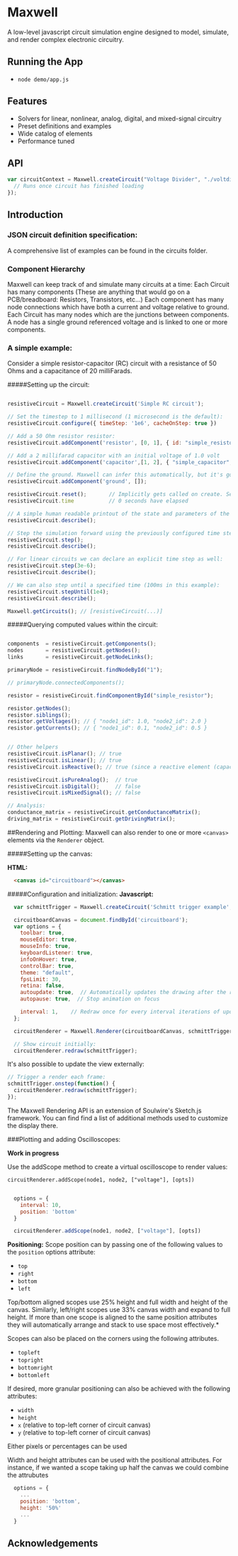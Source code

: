 # Maxwell

A low-level javascript circuit simulation engine designed to model, simulate, and render complex electronic circuitry.

## Running the App

- `node demo/app.js` 

## Features
  - Solvers for linear, nonlinear, analog, digital, and mixed-signal circuitry
  - Preset definitions and examples
  - Wide catalog of elements
  - Performance tuned

## API

```javascript
var circuitContext = Maxwell.createCircuit("Voltage Divider", "./voltdivide.json", function(circuit) {
  // Runs once circuit has finished loading
});

```


## Introduction

### JSON circuit definition specification:
  A comprehensive list of examples can be found in the circuits folder.

### Component Hierarchy
  Maxwell can keep track of and simulate many circuits at a time:
    Each Circuit has many components (These are anything that would go on a PCB/breadboard: Resistors, Transistors, etc...)
      Each component has many node connections which have both a current and voltage relative to ground.
    Each Circuit has many nodes which are the junctions between components. A node has a single ground referenced voltage and is linked to one or more components.

### A simple example:

Consider a simple resistor-capacitor (RC) circuit with a resistance of 50 Ohms and a capacitance of 20 milliFarads.

#####Setting up the circuit:
  ```javascript

  resistiveCircuit = Maxwell.createCircuit('Simple RC circuit');

  // Set the timestep to 1 millisecond (1 microsecond is the default):
  resistiveCircuit.configure({ timeStep: '1e6', cacheOnStep: true })

  // Add a 50 Ohm resistor resistor:
  resistiveCircuit.addComponent('resistor', [0, 1], { id: "simple_resistor", resistance: 50 });

  // Add a 2 millifarad capacitor with an initial voltage of 1.0 volt
  resistiveCircuit.addComponent('capacitor',[1, 2], { "simple_capacitor", resistance: 2e-3, v0: 1.0 });

  // Define the ground. Maxwell can infer this automatically, but it's good practice to set an explicit ground
  resistiveCircuit.addComponent('ground', []);

  resistiveCircuit.reset();       // Implicitly gets called on create. Sets time to 0 seconds
  resistiveCircuit.time           // 0 seconds have elapsed

  // A simple human readable printout of the state and parameters of the circuit:
  resistiveCircuit.describe();

  // Step the simulation forward using the previously configured time step:
  resistiveCircuit.step();
  resistiveCircuit.describe();

  // For linear circuits we can declare an explicit time step as well:
  resistiveCircuit.step(3e-6);
  resistiveCircuit.describe();

  // We can also step until a specified time (100ms in this example):
  resistiveCircuit.stepUntil(1e4);
  resistiveCircuit.describe();

  Maxwell.getCircuits(); // [resistiveCircuit(...)]

  ```

#####Querying computed values within the circuit:
  ```javascript

  components  = resistiveCircuit.getComponents();
  nodes       = resistiveCircuit.getNodes();
  links       = resistiveCircuit.getNodeLinks();

  primaryNode = resistiveCircuit.findNodeById("1");

  // primaryNode.connectedComponents();

  resistor = resistiveCircuit.findComponentById("simple_resistor");

  resistor.getNodes();
  resistor.siblings();
  resistor.getVoltages(); // { "node1_id": 1.0, "node2_id": 2.0 }
  resistor.getCurrents(); // { "node1_id": 0.1, "node2_id": 0.5 }
  ```

  ```javascript

  // Other helpers
  resistiveCircuit.isPlanar(); // true
  resistiveCircuit.isLinear(); // true
  resistiveCircuit.isReactive(); // true (since a reactive element (capacitor) is present

  resistiveCircuit.isPureAnalog();  // true
  resistiveCircuit.isDigital();     // false
  resistiveCircuit.isMixedSignal(); // false

  // Analysis:
  conductance_matrix = resistiveCircuit.getConductanceMatrix();
  driving_matrix = resistiveCircuit.getDrivingMatrix();
  ```


##Rendering and Plotting:
  Maxwell can also render to one or more `<canvas>` elements via the `Renderer` object.

#####Setting up the canvas:

  **HTML:**
  ```html
    <canvas id="circuitboard"></canvas>
  ```

#####Configuration and initialization:
  **Javascript:**
  ```javascript
    var schmittTrigger = Maxwell.createCircuit('Schmitt trigger example', "schmitt_trigger.json");

    circuitboardCanvas = document.findById('circuitboard');
    var options = {
      toolbar: true,
      mouseEditor: true,
      mouseInfo: true,
      keyboardListener: true,
      infoOnHover: true,
      controlBar: true,
      theme: "default",
      fpsLimit: 30,
      retina: false,
      autoupdate: true,  // Automatically updates the drawing after the rendering completes for each frame
      autopause: true,  // Stop animation on focus

      interval: 1,    // Redraw once for every interval iterations of update (default: 1)
    };

    circuitRenderer = Maxwell.Renderer(circuitboardCanvas, schmittTrigger, options);

    // Show circuit initially:
    circuitRenderer.redraw(schmittTrigger);
  ```

  It's also possible to update the view externally:

  ```javascript
  // Trigger a render each frame:
  schmittTrigger.onstep(function() {
    circuitRenderer.redraw(schmittTrigger);
  });
  ```

  The Maxwell Rendering API is an extension of Soulwire's Sketch.js framework. You can find find a list of additional
  methods used to customize the display there.

###Plotting and adding Oscilloscopes:

  **Work in progress**

  Use the addScope method to create a virtual oscilloscope to render values:

  `circuitRenderer.addScope(node1, node2, ["voltage"], [opts])`

  ```javascript

    options = {
      interval: 10,
      position: 'bottom'
    }

    circuitRenderer.addScope(node1, node2, ["voltage"], [opts])

  ```

  **Positioning:**
  Scope position can by passing one of the following values to the `position` options attribute:
  * `top`
  * `right`
  * `bottom`
  * `left`

  Top/bottom aligned scopes use 25% height and full width and height of the canvas. Similarly, left/right scopes
  use 33% canvas width and expand to full height. If more than one scope is aligned to the same position attributes
  they will automatically arrange and stack to use space most effectively.*

  Scopes can also be placed on the corners using the following attributes.
  - `topleft`
  - `topright`
  - `bottomright`
  - `bottomleft`


  If desired, more granular positioning can also be achieved with the following attributes:
  - `width`
  - `height`
  - `x` (relative to top-left corner of circuit canvas)
  - `y` (relative to top-left corner of circuit canvas)

  Either pixels or percentages can be used

  Width and height attributes can be used with the positional attributes. For instance, if we wanted a scope taking up
  half the canvas we could combine the attrubutes

  ```javascript
    options = {
      ...
      position: 'bottom',
      height: '50%'
      ...
    }
  ```

## Acknowledgements
